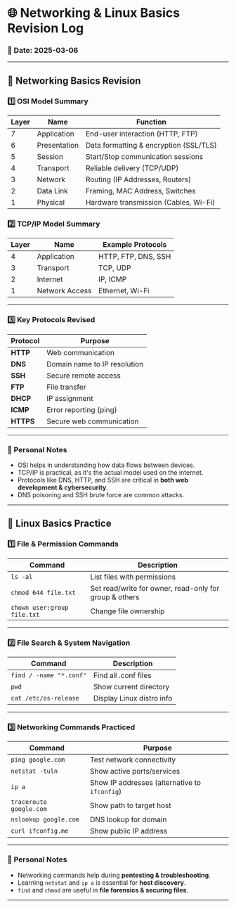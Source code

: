 # 🌐 Networking & Linux Basics Revision Log
### 📅 Date: 2025-03-06
---

## 🧵 **Networking Basics Revision**

### 1️⃣ OSI Model Summary
| Layer | Name | Function |
|---|---|---|
| 7 | Application | End-user interaction (HTTP, FTP) |
| 6 | Presentation | Data formatting & encryption (SSL/TLS) |
| 5 | Session | Start/Stop communication sessions |
| 4 | Transport | Reliable delivery (TCP/UDP) |
| 3 | Network | Routing (IP Addresses, Routers) |
| 2 | Data Link | Framing, MAC Address, Switches |
| 1 | Physical | Hardware transmission (Cables, Wi-Fi) |

### 2️⃣ TCP/IP Model Summary
| Layer | Name | Example Protocols |
|---|---|---|
| 4 | Application | HTTP, FTP, DNS, SSH |
| 3 | Transport | TCP, UDP |
| 2 | Internet | IP, ICMP |
| 1 | Network Access | Ethernet, Wi-Fi |

---

### 3️⃣ Key Protocols Revised
| Protocol | Purpose |
|---|---|
| **HTTP** | Web communication |
| **DNS** | Domain name to IP resolution |
| **SSH** | Secure remote access |
| **FTP** | File transfer |
| **DHCP** | IP assignment |
| **ICMP** | Error reporting (ping) |
| **HTTPS** | Secure web communication |

---

### 📝 Personal Notes
- OSI helps in understanding how data flows between devices.
- TCP/IP is practical, as it's the actual model used on the internet.
- Protocols like DNS, HTTP, and SSH are critical in **both web development & cybersecurity**.
- DNS poisoning and SSH brute force are common attacks.

---

## 🐧 Linux Basics Practice

### 1️⃣ File & Permission Commands
| Command | Description |
|---|---|
| `ls -al` | List files with permissions |
| `chmod 644 file.txt` | Set read/write for owner, read-only for group & others |
| `chown user:group file.txt` | Change file ownership |

---

### 2️⃣ File Search & System Navigation
| Command | Description |
|---|---|
| `find / -name "*.conf"` | Find all .conf files |
| `pwd` | Show current directory |
| `cat /etc/os-release` | Display Linux distro info |

---

### 3️⃣ Networking Commands Practiced
| Command | Purpose |
|---|---|
| `ping google.com` | Test network connectivity |
| `netstat -tuln` | Show active ports/services |
| `ip a` | Show IP addresses (alternative to `ifconfig`) |
| `traceroute google.com` | Show path to target host |
| `nslookup google.com` | DNS lookup for domain |
| `curl ifconfig.me` | Show public IP address |

---

### 🔐 Personal Notes
- Networking commands help during **pentesting & troubleshooting**.
- Learning `netstat` and `ip a` is essential for **host discovery**.
- `find` and `chmod` are useful in **file forensics & securing files**.

---

